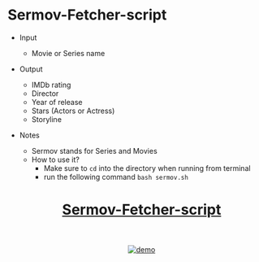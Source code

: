 # Sermov-Fetcher-script
- Input
  - Movie or Series name
- Output
  - IMDb rating
  - Director 
  -  Year of release
  - Stars (Actors or Actress)
  - Storyline 
- Notes 
  - Sermov stands for Series and Movies
  - How to use it?
    - Make sure to `cd` into the directory when running from terminal
    - run the following command `bash sermov.sh`
  
    
  <div align="center">
  <a href="https://github.com/Abanoub-Asaad/Sermov-Fetcher-script">
    <h1>Sermov-Fetcher-script</h1>
  </a>
 
  <br />
  <br />
  <a href="https://youtu.be/gogfziyEGbU">
    <img src="https://github.com/Abanoub-Asaad/Sermov-Fetcher-script/blob/main/Sermov%20Fetcher%20video.gif" alt="demo" />
  </a>
 </div>
